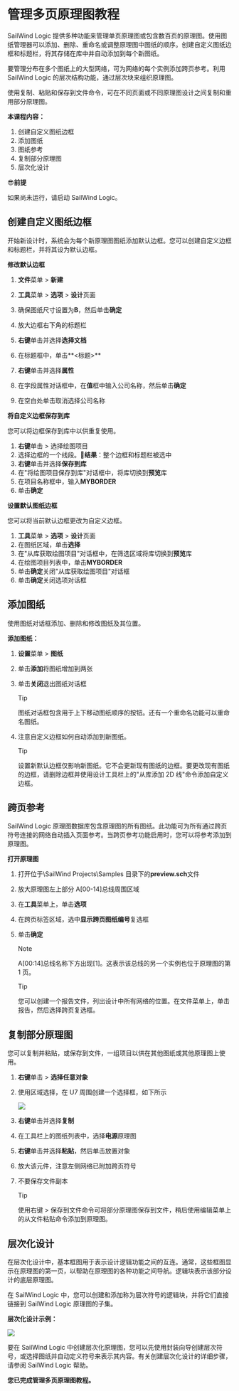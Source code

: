 # 管理多页原理图教程
SailWind Logic 提供多种功能来管理单页原理图或包含数百页的原理图。使用图纸管理器可以添加、删除、重命名或调整原理图中图纸的顺序。创建自定义图纸边框和标题栏，将其存储在库中并自动添加到每个新图纸。

要管理分布在多个图纸上的大型网络，可为网络的每个实例添加跨页参考。利用 SailWind Logic 的层次结构功能，通过层次块来组织原理图。

使用复制、粘贴和保存到文件命令，可在不同页面或不同原理图设计之间复制和重用部分原理图。

**本课程内容：**

1. 创建自定义图纸边框
2. 添加图纸
3. 图纸参考
4. 复制部分原理图
5. 层次化设计

😎**前提**

如果尚未运行，请启动 SailWind Logic。

## 创建自定义图纸边框
开始新设计时，系统会为每个新原理图图纸添加默认边框。您可以创建自定义边框和标题栏，并将其设为默认边框。

**修改默认边框**

1. **文件**菜单 > **新建**
2. **工具**菜单 > **选项** > **设计**页面
3. 确保图纸尺寸设置为**B**，然后单击**确定**
4. 放大边框右下角的标题栏
5. **右键**单击并选择**选择文档**
6. 在标题框中，单击**<标题>**
7. **右键**单击并选择**属性**
8. 在字段属性对话框中，在**值**框中输入公司名称，然后单击**确定**

9. 在空白处单击取消选择公司名称

**将自定义边框保存到库**

您可以将边框保存到库中以供重复使用。

1. **右键**单击 > 选择绘图项目
2. 选择边框的一个线段。👀‍**结果**：整个边框和标题栏被选中
3. **右键**单击并选择**保存到库**
4. 在"将绘图项目保存到库"对话框中，将库切换到**预览**库
5. 在项目名称框中，输入**MYBORDER**
6. 单击**确定**

**设置默认图纸边框**

您可以将当前默认边框更改为自定义边框。

1. **工具**菜单 > **选项** > **设计**页面
2. 在图纸区域，单击**选择**
3. 在"从库获取绘图项目"对话框中，在筛选区域将库切换到**预览**库
4. 在绘图项目列表中，单击**MYBORDER**
5. 单击**确定**关闭"从库获取绘图项目"对话框
6. 单击**确定**关闭选项对话框

## 添加图纸
使用图纸对话框添加、删除和修改图纸及其位置。

**添加图纸：**

1. **设置**菜单 > **图纸**
2. 单击**添加**将图纸增加到两张
3. 单击**关闭**退出图纸对话框

    > [!TIP]
    >
    > 图纸对话框包含用于上下移动图纸顺序的按钮。还有一个重命名功能可以重命名图纸。

4. 注意自定义边框如何自动添加到新图纸。

    > [!TIP]
    >
    > 设置新默认边框仅影响新图纸。它不会更新现有图纸的边框。要更改现有图纸的边框，请删除边框并使用设计工具栏上的"从库添加 2D 线"命令添加自定义边框。

## 跨页参考
SailWind Logic 原理图数据库包含原理图的所有图纸。此功能可为所有通过跨页符号连接的网络自动插入页面参考。当跨页参考功能启用时，您可以将参考添加到原理图。

**打开原理图**

1. 打开位于\SailWind Projects\Samples 目录下的**preview.sch**文件
2. 放大原理图左上部分 A[00-14]总线周围区域
3. 在**工具**菜单上，单击**选项**
4. 在跨页标签区域，选中**显示跨页图纸编号**复选框
5. 单击**确定**

    > [!NOTE]
    >
    > A[00:14]总线名称下方出现[1]。这表示该总线的另一个实例也位于原理图的第 1 页。

    > [!TIP]
    >
    > 您可以创建一个报告文件，列出设计中所有网络的位置。在文件菜单上，单击报告，然后选择跨页复选框。

## 复制部分原理图
您可以复制并粘贴，或保存到文件，一组项目以供在其他图纸或其他原理图上使用。

1. **右键**单击 > **选择任意对象**
2. 使用区域选择，在 U7 周围创建一个选择框，如下所示

   ![](/logic/tutorial/13/_page_2_Figure_14.jpeg)

3. **右键**单击并选择**复制**
4. 在工具栏上的图纸列表中，选择**电源**原理图
5. **右键**单击并选择**粘贴**，然后单击放置对象
6. 放大该元件，注意左侧网络已附加跨页符号
7. 不要保存文件副本

    > [!TIP]
    >
    > 使用右键 > 保存到文件命令可将部分原理图保存到文件，稍后使用编辑菜单上的从文件粘贴命令添加到原理图。

## 层次化设计
在层次化设计中，基本框图用于表示设计逻辑功能之间的互连。通常，这些框图显示在原理图的第一页，以帮助在原理图的各种功能之间导航。逻辑块表示该部分设计的底层原理图。

在 SailWind Logic 中，您可以创建和添加称为层次符号的逻辑块，并将它们直接链接到 SailWind Logic 原理图的子集。

**层次化设计示例：**

![](/logic/tutorial/13/_page_3_Figure_5.jpeg)

要在 SailWind Logic 中创建层次化原理图，您可以先使用封装向导创建层次符号，或选择图纸并自动定义符号来表示其内容。有关创建层次化设计的详细步骤，请参阅 SailWind Logic 帮助。

**您已完成管理多页原理图教程。**